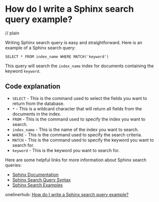 # How do I write a Sphinx search query example?
// plain

Writing Sphinx search query is easy and straightforward. Here is an example of a Sphinx search query:

```
SELECT * FROM index_name WHERE MATCH('keyword')
```

This query will search the `index_name` index for documents containing the keyword `keyword`.

## Code explanation


- `SELECT` - This is the command used to select the fields you want to return from the database.
- `*` - This is a wildcard character that will return all fields from the documents in the index.
- `FROM` - This is the command used to specify the index you want to search.
- `index_name` - This is the name of the index you want to search.
- `WHERE` - This is the command used to specify the search criteria.
- `MATCH` - This is the command used to specify the keyword you want to search for.
- `keyword` - This is the keyword you want to search for.

Here are some helpful links for more information about Sphinx search queries:

- [Sphinx Documentation](http://sphinxsearch.com/docs/current.html)
- [Sphinx Search Query Syntax](http://sphinxsearch.com/docs/current.html#query-syntax)
- [Sphinx Search Examples](http://sphinxsearch.com/docs/current.html#query-examples)

onelinerhub: [How do I write a Sphinx search query example?](https://onelinerhub.com/sphinxsearch/how-do-i-write-a-sphinx-search-query-example)